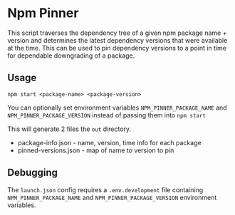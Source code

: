 # Npm Pinner

This script traverses the dependency tree of a given npm package name + version
and determines the latest dependency versions that were available at the time.
This can be used to pin dependency versions to a point in time for dependable
downgrading of a package.

## Usage

`npm start <package-name> <package-version>`

You can optionally set environment variables `NPM_PINNER_PACKAGE_NAME` and `NPM_PINNER_PACKAGE_VERSION` instead of passing them into `npm start`

This will generate 2 files the `out` directory.

- package-info.json - name, version, time info for each package
- pinned-versions.json - map of name to version to pin

## Debugging

The `launch.json` config requires a `.env.development` file containing `NPM_PINNER_PACKAGE_NAME` and `NPM_PINNER_PACKAGE_VERSION` environment variables.
